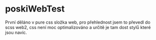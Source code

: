 # poskiWebTest
První děláno v pure css složka web, pro přehlednost jsem to převedl do scss web2, css není moc optimalizováno a určitě je tam dost stylů které jsou navíc.
